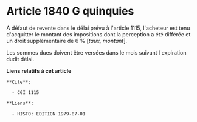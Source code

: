 # Article 1840 G quinquies

A défaut de revente dans le délai prévu à l'article 1115, l'acheteur est tenu d'acquitter le montant des impositions dont la
perception a été différée et un droit supplémentaire de 6 % [*taux, montant*].

Les sommes dues doivent être versées dans le mois suivant l'expiration dudit délai.

**Liens relatifs à cet article**

	**Cite**:

	  - CGI 1115

	**Liens**:

	  - HISTO: EDITION 1979-07-01
